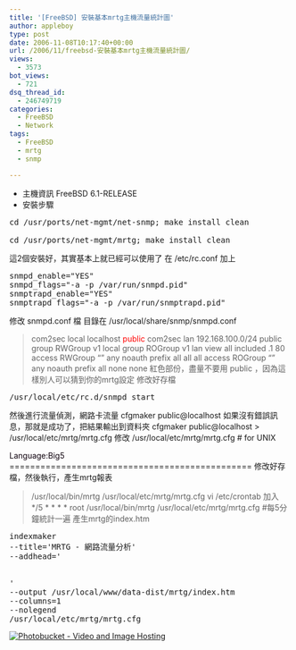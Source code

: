 ```yaml
---
title: '[FreeBSD] 安裝基本mrtg主機流量統計圖'
author: appleboy
type: post
date: 2006-11-08T10:17:40+00:00
url: /2006/11/freebsd-安裝基本mrtg主機流量統計圖/
views:
  - 3573
bot_views:
  - 721
dsq_thread_id:
  - 246749719
categories:
  - FreeBSD
  - Network
tags:
  - FreeBSD
  - mrtg
  - snmp

---
```

  * 主機資訊 FreeBSD 6.1-RELEASE
  * 安裝步驟

<pre class="brush: bash; title: ; notranslate" title="">cd /usr/ports/net-mgmt/net-snmp; make install clean

cd /usr/ports/net-mgmt/mrtg; make install clean</pre> 這2個安裝好，其實基本上就已經可以使用了 在 /etc/rc.conf 加上 

<pre class="brush: bash; title: ; notranslate" title="">snmpd_enable="YES"
snmpd_flags="-a -p /var/run/snmpd.pid"
snmptrapd_enable="YES"
snmptrapd_flags="-a -p /var/run/snmptrapd.pid"</pre> 修改 snmpd.conf 檔 目錄在 /usr/local/share/snmp/snmpd.conf 

>  <span class="postbody">com2sec local localhost <font color="red">public</font> com2sec lan 192.168.100.0/24 public</span> group RWGroup v1 local group ROGroup v1 lan view all included .1 80 access RWGroup &#8220;&#8221; any noauth prefix all all all access ROGroup &#8220;&#8221; any noauth prefix all none none 紅色部份，盡量不要用 public ，因為這樣別人可以猜到你的mrtg設定 修改好存檔 

<pre class="brush: bash; title: ; notranslate" title="">/usr/local/etc/rc.d/snmpd start</pre> 然後進行流量偵測，網路卡流量 cfgmaker public@localhost 如果沒有錯誤訊息，那就是成功了，把結果輸出到資料夾 cfgmaker public@localhost > /usr/local/etc/mrtg/mrtg.cfg 修改 /usr/local/etc/mrtg/mrtg.cfg # for UNIX 

<font color="#0e000d">Language:Big5</font> =============================================== 修改好存檔，然後執行，產生mrtg報表 

> /usr/local/bin/mrtg /usr/local/etc/mrtg/mrtg.cfg vi /etc/crontab 加入 \*/5 \* \* \* * root /usr/local/bin/mrtg /usr/local/etc/mrtg/mrtg.cfg #每5分鐘統計一遍 產生mrtg的index.htm 

<pre class="brush: bash; title: ; notranslate" title="">indexmaker 
--title='MRTG - <font class="zh-tw">網路流量分析</font>' 
--addhead='

<meta http-equiv="Content-Type" content="text/html; charset=big5" />
' 
--output /usr/local/www/data-dist/mrtg/index.htm 
--columns=1 
--nolegend 
/usr/local/etc/mrtg/mrtg.cfg</pre>

<a target="_blank" href="http://photobucket.com/"><img border="0" alt="Photobucket - Video and Image Hosting" src="https://i0.wp.com/i108.photobucket.com/albums/n5/appleboy46/127.png?w=840" data-recalc-dims="1" /></a>